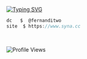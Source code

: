 [![Typing SVG](https://readme-typing-svg.herokuapp.com?font=Roboto+Mono&color=007AFF&size=24&lines=Luis+%7C+Coder+and+Gamer)](https://git.io/typing-svg)

```csharp
dc   $  @fernanditwo
site  $ https://www.syna.cc
```
&zwnj; 
&zwnj; 

<p align="left">
  <img src="https://komarev.com/ghpvc/?username=capsyn&label=Profile%20views&color=blue&style=flat" alt="Profile Views" />
</p>
